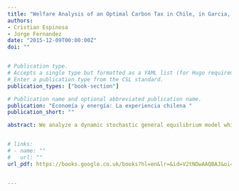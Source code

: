 ```yaml
---
title: "Welfare Analysis of an Optimal Carbon Tax in Chile, in Garcia, C. (Ed.)"
authors:
- Cristian Espinosa
- Jorge Fernandez
date: "2015-12-09T00:00:00Z"
doi: ""


# Publication type.
# Accepts a single type but formatted as a YAML list (for Hugo requirements).
# Enter a publication type from the CSL standard.
publication_types: ["book-section"]

# Publication name and optional abbreviated publication name.
publication: "Economía y energía: La experiencia chilena "
publication_short: ""

abstract: We analyze a dynamic stochastic general equilibrium model which includes a negative externality that arises from fossil fuels burning. The carbon released to the atmosphere by electricity producers is the main driver of climate change. We adapt the optimal tax derived by Golosov et al. (2011) to a small open economy to force polluters to internalize their damages. The results show that the tax benefits outweigh their costs; yet welfare gains seem to be marginal under plausible parameters. We calculate the optimal carbon tax for Chile and the tax effectiveness achieved, which is around 10 percent. The results remain robust to variations in the utility function, changes in parameters that determine the externality and alternative degrees of commitment to reduce emissions.


# links:
# - name: ""
#   url: ""
url_pdf: https://books.google.co.uk/books?hl=en&lr=&id=V2tNDwAAQBAJ&oi=fnd&pg=PT4&dq=EconomÃ%C2%ADa+y+EnergÃ%C2%ADa:+La+experiencia+Chilena&ots=LMoojkcrey&sig=LDFZPkthH_g2-qNkgLnEb0UGdQs&redir_esc=y#v=onepage&q=EconomÃ%C2%ADa%2520y%2520EnergÃ%C2%ADa%253A%2520La%2520experiencia%2520Chilena&f=false


---
```


